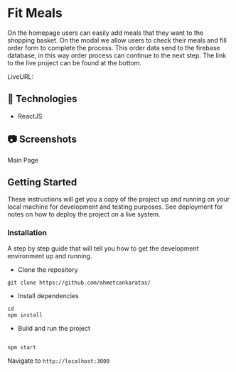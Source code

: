 # Fit Meals

On the homepage users can easily add meals that they want to the shopping basket. On the modal we allow users to check their meals and fill order form to complete the process. This order data send to the firebase database, in this way order process can continue to the next step. The link to the live project can be found at the bottom.

LiveURL: 

## **🔎 Technologies**

- ReactJS

## 📷 Screenshots

Main Page

## Getting Started

These instructions will get you a copy of the project up and running on your local machine for development and testing purposes. See deployment for notes on how to deploy the project on a live system.

### Installation

A step by step guide that will tell you how to get the development environment up and running.

- Clone the repository

```
git clone https://github.com/ahmetcankaratas/
```

- Install dependencies

```
cd 
npm install
```

- Build and run the project

```

npm start

```

Navigate to `http://localhost:3000`
